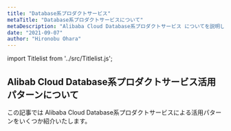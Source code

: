 ```yaml
---
title: "Database系プロダクトサービス"
metaTitle: "Database系プロダクトサービスについて"
metaDescription: "Alibaba Cloud Database系プロダクトサービス についてを説明します"
date: "2021-09-07"
author: "Hironobu Ohara"
---
```


import Titlelist from '../src/Titlelist.js';


<!-- 
query MyQuery {
  allMarkdownRemark(
    filter: {fileAbsolutePath: {regex: "/usecase-Database/"}}
    sort: {fields: fileAbsolutePath, order: ASC}
  ) {
    nodes {
      frontmatter {
        title
        metaTitle
        metaDescription
        date(formatString: "yyyy/MM/DD")
        author       
      }
      fileAbsolutePath
    }
  }
}
-->


## Alibab Cloud Database系プロダクトサービス活用パターンについて

この記事では Alibaba Cloud Database系プロダクトサービスによる活用パターンをいくつか紹介いたします。


<Titlelist 
    metaTitle="POLARDBとRDSの性能比較"
    metaDescription="Alibaba Cloud POLARDBとRDSの簡単な性能比較（Sysbench編）"
    url="https://sbcloud.github.io/help/usecase-Database/DATABASE_001_PolarDB_Sysbench"
    imageurl="https://raw.githubusercontent.com/sbcloud/help/master/content/usecase-Database/Database_images_26006613495358500/000000000000000003.png"
    date="2020/01/10"
    author="SBC engineer blog"
/>


<Titlelist 
    metaTitle="ワンクリックでPolarDBへ"
    metaDescription="ワンクリックで既存のRDSからPOLARDBを作成する"
    url="https://sbcloud.github.io/help/usecase-Database/DATABASE_002_On_click_PolarDB"
    imageurl="https://raw.githubusercontent.com/sbcloud/help/master/content/usecase-Database/Database_images_26006613497985700/000000000000000004.png"
    date="2020/01/17"
    author="SBC engineer blog"
/>


<Titlelist 
    metaTitle="TableStoreのインデックス機能"
    metaDescription="TableStoreのインデックス機能の紹介"
    url="https://sbcloud.github.io/help/usecase-Database/DATABASE_003_tebale-store-index"
    imageurl="https://raw.githubusercontent.com/sbcloud/help/master/content/usecase-Database/Database_images_26006613589299100/20200624162717.png"
    date="2020/07/03"
    author="SBC engineer blog"
/>



<Titlelist 
    metaTitle="RDS SQL Serverの暗号化"
    metaDescription="ApsaraDB RDS for SQLServerでデータをTDE暗号化し、確認してみる"
    url="https://sbcloud.github.io/help/usecase-Database/DATABASE_004_ApsaraDB-TDE"
    imageurl="https://raw.githubusercontent.com/sbcloud/help/master/content/usecase-Database/Database_images_26006613777375500/20210618211853.png"
    date="2021/06/18"
    author="sbc_ohara"
/>

